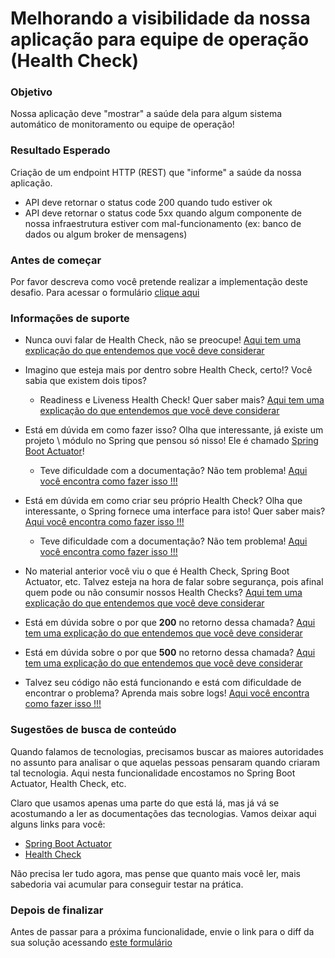 # Melhorando a visibilidade da nossa aplicação para equipe de operação (Health Check)

### Objetivo

Nossa aplicação deve "mostrar" a saúde dela para algum sistema automático de monitoramento ou equipe de operação!

### Resultado Esperado

Criação de um endpoint HTTP (REST) que "informe" a saúde da nossa aplicação.
* API deve retornar o status code 200 quando tudo estiver ok
* API deve retornar o status code 5xx quando algum componente de nossa infraestrutura estiver com mal-funcionamento 
(ex: banco de dados ou algum broker de mensagens)

### Antes de começar

Por favor descreva como você pretende realizar a implementação deste desafio. Para acessar o formulário [clique aqui](https://forms.office.com/Pages/ResponsePage.aspx?id=N_g5dr5kZ0-40jxfQKJQe2u031d_ktJOmocsbZbiesJUNU5GNUJBNlMxTVBVVUpYVDVNNlhXUUFJVS4u)

### Informações de suporte

* Nunca ouvi falar de Health Check, não se preocupe! [Aqui tem uma explicação do que entendemos que você deve considerar](../../informacao_procedural/healthcheck.md)

* Imagino que esteja mais por dentro sobre Health Check, certo!? Você sabia que existem dois tipos?
    * Readiness e Liveness Health Check! Quer saber mais?  [Aqui tem uma explicação do que entendemos que você deve considerar](../../informacao_procedural/readiness_checks.md)
    
* Está em dúvida em como fazer isso? Olha que interessante, já existe um projeto \ módulo no Spring que pensou só nisso! 
Ele é chamado [Spring Boot Actuator](https://github.com/spring-projects/spring-boot/tree/v2.3.2.RELEASE/spring-boot-project/spring-boot-actuator)!
    * Teve dificuldade com a documentação? Não tem problema! [Aqui você encontra como fazer isso !!!](../../informacao_suporte/spring-actuator.md)

* Está em dúvida em como criar seu próprio Health Check? Olha que interessante, o Spring fornece uma interface para isto! 
Quer saber mais? [Aqui você encontra como fazer isso !!!](https://docs.spring.io/spring-boot/docs/current/reference/html/production-ready-features.html#writing-custom-healthindicators)
    * Teve dificuldade com a documentação? Não tem problema! [Aqui você encontra como fazer isso !!!](../../informacao_suporte/spring-health-check.md)

* No material anterior você viu o que é Health Check, Spring Boot Actuator, etc. Talvez esteja na hora de falar sobre segurança, pois 
afinal quem pode ou não consumir nossos Health Checks? [Aqui tem uma explicação do que entendemos que você deve considerar](../../informacao_procedural/seguranca_cloud_native.md)

* Está em dúvida sobre o por que **200** no retorno dessa chamada? [Aqui tem uma explicação do que entendemos que você deve considerar](../../informacao_suporte/rest-200.md)
  
* Está em dúvida sobre o por que **500** no retorno dessa chamada? [Aqui tem uma explicação do que entendemos que você deve considerar](../../informacao_suporte/rest-500.md)

* Talvez seu código não está funcionando e está com dificuldade de encontrar o problema? Aprenda mais sobre logs! [Aqui você encontra como fazer isso !!!](../../informacao_suporte/spring-logging.md)

### Sugestões de busca de conteúdo

Quando falamos de tecnologias, precisamos buscar as maiores autoridades no assunto para analisar o que aquelas pessoas 
pensaram quando criaram tal tecnologia. Aqui nesta funcionalidade encostamos no Spring Boot Actuator, Health Check, etc.

Claro que usamos apenas uma parte do que está lá, mas já vá se acostumando a ler as documentações das tecnologias.
 Vamos deixar aqui alguns links para você:

- [Spring Boot Actuator](https://docs.spring.io/spring-boot/docs/current/reference/html/production-ready-features.html#production-ready-enabling)
- [Health Check](https://microservices.io/patterns/observability/health-check-api.html)

Não precisa ler tudo agora, mas pense que quanto mais você ler, mais sabedoria vai acumular para conseguir testar na prática.

### Depois de finalizar

Antes de passar para a próxima funcionalidade, envie o link para o diff da sua solução acessando [este formulário](https://forms.office.com/Pages/ResponsePage.aspx?id=N_g5dr5kZ0-40jxfQKJQe2u031d_ktJOmocsbZbiesJUMlkxR0xTUVRXSVBaOVBPU1ZIRkFRUDdBQS4u)
